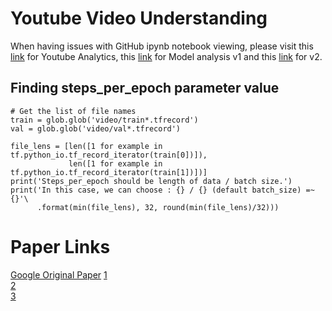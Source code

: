 # Youtube Video Understanding 

When having issues with GitHub ipynb notebook viewing, please visit this [link](https://nbviewer.jupyter.org/github/lordsoffallen/youtube-video-understanding/blob/master/Youtube%20Data%20Analytics.ipynb) for Youtube Analytics, this [link](https://nbviewer.jupyter.org/github/lordsoffallen/youtube-video-understanding/blob/master/Model%20Analysis%20v1.ipynb) for Model analysis v1 and this [link](https://nbviewer.jupyter.org/github/lordsoffallen/youtube-video-understanding/blob/master/Model%20Analysis%20v2.ipynb) for v2.

## Finding steps_per_epoch parameter value
```
# Get the list of file names
train = glob.glob('video/train*.tfrecord')
val = glob.glob('video/val*.tfrecord')

file_lens = [len([1 for example in tf.python_io.tf_record_iterator(train[0])]), 
             len([1 for example in tf.python_io.tf_record_iterator(train[1])])]
print('Steps_per_epoch should be length of data / batch size.')
print('In this case, we can choose : {} / {} (default batch_size) =~ {}'\
      .format(min(file_lens), 32, round(min(file_lens)/32)))
```

# Paper Links

[Google Original Paper](https://arxiv.org/pdf/1609.08675.pdf)
[1](http://cs231n.stanford.edu/reports/2017/pdfs/702.pdf)  
[2](http://cs231n.stanford.edu/reports/2017/pdfs/711.pdf)  
[3](http://cs231n.stanford.edu/reports/2017/pdfs/705.pdf)  
